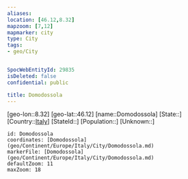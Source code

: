 ```yaml
---
aliases: 
location: [46.12,8.32]
mapzoom: [7,12] 
mapmarker: city 
type: City
tags:
- geo/City


SpocWebEntityId: 29835
isDeleted: false
confidential: public

title: Domodossola
---
```

[geo-lon::8.32]
[geo-lat::46.12]
[name::Domodossola]
[State::]
[Country::[Italy](geo/Continent/Europe/Italy.md)]
[StateId::]
[Population::]
[Unknown::]


```leaflet
id: Domodossola
coordinates: [Domodossola](geo/Continent/Europe/Italy/City/Domodossola.md)
markerFile: [Domodossola](geo/Continent/Europe/Italy/City/Domodossola.md)
defaultZoom: 11 
maxZoom: 18
```


